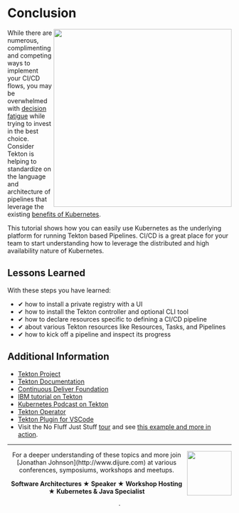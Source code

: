 # Conclusion #

<img align="right" src="/javajon/courses/kubernetes-pipelines/tekton/assets/tekton.png" width="400">

While there are numerous, complimenting and competing ways to implement your CI/CD flows, you may be overwhelmed with [decision fatigue](https://en.wikipedia.org/wiki/Decision_fatigue) while trying to invest in the best choice. Consider Tekton is helping to standardize on the language and architecture of pipelines that leverage the existing [benefits of Kubernetes](https://kubernetes.io/docs/concepts/overview/what-is-kubernetes/#why-you-need-kubernetes-and-what-can-it-do).

This tutorial shows how you can easily use Kubernetes as the underlying platform for running Tekton based Pipelines. CI/CD is a great place for your team to start understanding how to leverage the distributed and high availability nature of Kubernetes.

## Lessons Learned ##

With these steps you have learned:

- &#x2714; how to install a private registry with a UI
- &#x2714; how to install the Tekton controller and optional CLI tool
- &#x2714; how to declare resources specific to defining a CI/CD pipeline
- &#x2714; about various Tekton resources like Resources, Tasks, and Pipelines
- &#x2714; how to kick off a pipeline and inspect its progress

## Additional Information ##

* [Tekton Project](https://tekton.dev)
* [Tekton Documentation](https://github.com/tektoncd/pipeline/tree/master/docs)
* [Continuous Deliver Foundation](https://cd.foundation/)
* [IBM tutorial on Tekton](https://developer.ibm.com/tutorials/deploy-a-hello-world-application-on-kubernetes-using-tekton-pipelines/)
* [Kubernetes Podcast on Tekton](https://kubernetespodcast.com/episode/047-tekton/)
* [Tekton Operator](https://github.com/tektoncd/operator)
* [Tekton Plugin for VSCode](https://github.com/redhat-developer/vscode-tekton)
* Visit the No Fluff Just Stuff [tour](https://nofluffjuststuff.com) and see [this example and more in action](https://www.nofluffjuststuff.com/conference/speaker/jonathan_johnson).

------
<img align="right" src="/javajon/courses/kubernetes-pipelines/tekton/assets/jonathan-johnson.jpg" width="100">
<center>
For a deeper understanding of these topics and more join [Jonathan Johnson](http://www.dijure.com) at various conferences, symposiums, workshops and meetups.
<p>
<b>Software Architectures ★ Speaker ★ Workshop Hosting ★ Kubernetes & Java Specialist</b>
<p><p><p>·
</center>
